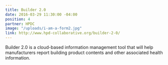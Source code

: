 ```yaml
---
title: Builder 2.0
date: 2016-03-29 11:30:00 -04:00
position: 4
partner: HPDC
image: "/uploads/i-am-a-form2.jpg"
link: http://www.hpd-collaborative.org/builder-2-0/
---
```


Builder 2.0 is a cloud-based information management tool that will help manufacturers report building product contents and other associated health information.
